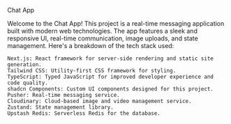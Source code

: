 Chat App

Welcome to the Chat App! This project is a real-time messaging application built with modern web technologies. The app features a sleek and responsive UI, real-time communication, image uploads, and state management. Here's a breakdown of the tech stack used:

    Next.js: React framework for server-side rendering and static site generation.
    Tailwind CSS: Utility-first CSS framework for styling.
    TypeScript: Typed JavaScript for improved developer experience and code quality.
    shadcn Components: Custom UI components designed for this project.
    Pusher: Real-time messaging service.
    Cloudinary: Cloud-based image and video management service.
    Zustand: State management library.
    Upstash Redis: Serverless Redis for the database.
